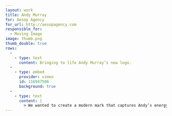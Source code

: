 ```yaml
---
layout: work
title: Andy Murray
for: Aesop Agency
for_url: http://aesopagency.com
responsible_for:
  - Moving Image
image: thumb.png
thumb_double: true
rows:
  -
    - type: text
      content: Bringing to life Andy Murray’s new logo.
  -
    - type: embed
      provider: vimeo
      id: 116947506
      background: true
  -
    - type: text
      content: |
        > We wanted to create a modern mark that captures Andy’s energy and spirit whilst subtly referencing his affinity with the number 77. It’s simple and striking, with heraldic cues that echo his dominance on the court.
---
```


